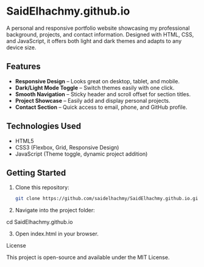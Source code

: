 # SaidElhachmy.github.io

A personal and responsive portfolio website showcasing my professional background, projects, and contact information. Designed with HTML, CSS, and JavaScript, it offers both light and dark themes and adapts to any device size.

## Features

- **Responsive Design** – Looks great on desktop, tablet, and mobile.
- **Dark/Light Mode Toggle** – Switch themes easily with one click.
- **Smooth Navigation** – Sticky header and scroll offset for section titles.
- **Project Showcase** – Easily add and display personal projects.
- **Contact Section** – Quick access to email, phone, and GitHub profile.

## Technologies Used

- HTML5
- CSS3 (Flexbox, Grid, Responsive Design)
- JavaScript (Theme toggle, dynamic project addition)

## Getting Started

1. Clone this repository:
   ```bash
   git clone https://github.com/saidelhachmy/SaidElhachmy.github.io.git

2. Navigate into the project folder:

cd SaidElhachmy.github.io


3. Open index.html in your browser.



License

This project is open-source and available under the MIT License.
